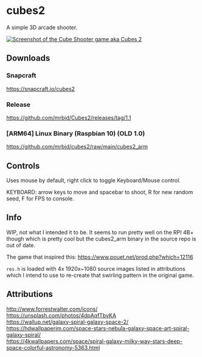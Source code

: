 # cubes2
A simple 3D arcade shooter.

[![Screenshot of the Cube Shooter game aka Cubes 2](https://dashboard.snapcraft.io/site_media/appmedia/2021/12/Screenshot_2021-12-27_09-20-59.png)](https://www.youtube.com/watch?v=UVxZ8ni4Uz8 "Cube Shooter Game Video")

## Downloads

### Snapcraft
https://snapcraft.io/cubes2

### Release
https://github.com/mrbid/Cubes2/releases/tag/1.1

### [ARM64] Linux Binary (Raspbian 10) (OLD 1.0)
https://github.com/mrbid/cubes2/raw/main/cubes2_arm

## Controls

Uses mouse by default,  right click to toggle Keyboard/Mouse control.

KEYBOARD: arrow keys to move and spacebar to shoot, R for new random seed, F for FPS to console.

## Info

WIP, not what I intended it to be. It seems to run pretty well on the RPI 4B+ though which is pretty cool but the cubes2_arm binary in the source repo is out of date.

The game that inspired this: https://www.pouet.net/prod.php?which=12116

`res.h` is loaded with 4x 1920x~1080 source images listed in attributions which I intend to use
to re-create that swirling pattern in the original game.

## Attributions
http://www.forrestwalter.com/icons/<br>
https://unsplash.com/photos/4dpAqfTbvKA<br>
https://wallup.net/galaxy-spiral-galaxy-space-2/<br>
https://hdwallpaperim.com/space-stars-nebula-galaxy-space-art-spiral-galaxy-spiral/<br>
https://4kwallpapers.com/space/spiral-galaxy-milky-way-stars-deep-space-colorful-astronomy-5363.html<br>
